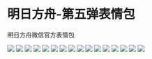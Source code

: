 # 明日方舟-第五弹表情包

明日方舟微信官方表情包

![](https://cdn.jsdelivr.net/gh/2x-ercha/twikoo-magic@master/image/Arknights_five/five_01.jpg)
![](https://cdn.jsdelivr.net/gh/2x-ercha/twikoo-magic@master/image/Arknights_five/five_02.jpg)
![](https://cdn.jsdelivr.net/gh/2x-ercha/twikoo-magic@master/image/Arknights_five/five_03.jpg)
![](https://cdn.jsdelivr.net/gh/2x-ercha/twikoo-magic@master/image/Arknights_five/five_04.jpg)
![](https://cdn.jsdelivr.net/gh/2x-ercha/twikoo-magic@master/image/Arknights_five/five_05.jpg)
![](https://cdn.jsdelivr.net/gh/2x-ercha/twikoo-magic@master/image/Arknights_five/five_06.jpg)
![](https://cdn.jsdelivr.net/gh/2x-ercha/twikoo-magic@master/image/Arknights_five/five_07.jpg)
![](https://cdn.jsdelivr.net/gh/2x-ercha/twikoo-magic@master/image/Arknights_five/five_08.jpg)
![](https://cdn.jsdelivr.net/gh/2x-ercha/twikoo-magic@master/image/Arknights_five/five_09.jpg)
![](https://cdn.jsdelivr.net/gh/2x-ercha/twikoo-magic@master/image/Arknights_five/five_10.jpg)
![](https://cdn.jsdelivr.net/gh/2x-ercha/twikoo-magic@master/image/Arknights_five/five_11.jpg)
![](https://cdn.jsdelivr.net/gh/2x-ercha/twikoo-magic@master/image/Arknights_five/five_12.jpg)
![](https://cdn.jsdelivr.net/gh/2x-ercha/twikoo-magic@master/image/Arknights_five/five_13.jpg)
![](https://cdn.jsdelivr.net/gh/2x-ercha/twikoo-magic@master/image/Arknights_five/five_14.jpg)
![](https://cdn.jsdelivr.net/gh/2x-ercha/twikoo-magic@master/image/Arknights_five/five_15.jpg)
![](https://cdn.jsdelivr.net/gh/2x-ercha/twikoo-magic@master/image/Arknights_five/five_16.jpg)
